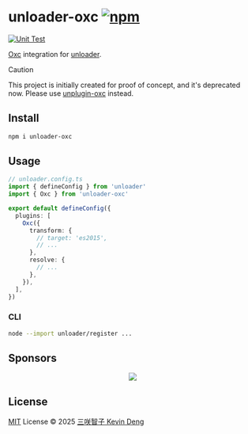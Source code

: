 # unloader-oxc [![npm](https://img.shields.io/npm/v/unloader-oxc.svg)](https://npmjs.com/package/unloader-oxc)

[![Unit Test](https://github.com/sxzz/unloader-oxc/actions/workflows/unit-test.yml/badge.svg)](https://github.com/sxzz/unloader-oxc/actions/workflows/unit-test.yml)

[Oxc](https://oxc.rs/) integration for [unloader](https://github.com/sxzz/unloader).

> [!CAUTION]
> This project is initially created for proof of concept, and it's deprecated now.
> Please use [unplugin-oxc](https://github.com/unplugin/unplugin-oxc) instead.

## Install

```bash
npm i unloader-oxc
```

## Usage

```ts
// unloader.config.ts
import { defineConfig } from 'unloader'
import { Oxc } from 'unloader-oxc'

export default defineConfig({
  plugins: [
    Oxc({
      transform: {
        // target: 'es2015',
        // ...
      },
      resolve: {
        // ...
      },
    }),
  ],
})
```

### CLI

```bash
node --import unloader/register ...
```

## Sponsors

<p align="center">
  <a href="https://cdn.jsdelivr.net/gh/sxzz/sponsors/sponsors.svg">
    <img src='https://cdn.jsdelivr.net/gh/sxzz/sponsors/sponsors.svg'/>
  </a>
</p>

## License

[MIT](./LICENSE) License © 2025 [三咲智子 Kevin Deng](https://github.com/sxzz)
